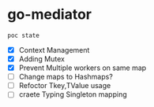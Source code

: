 # go-mediator

```
poc state
```
- [X] Context Management
- [X] Adding Mutex
- [X] Prevent Multiple workers on same map
- [ ] Change maps to Hashmaps?
- [ ] Refoctor Tkey,TValue usage
- [ ] craete Typing Singleton mapping 
